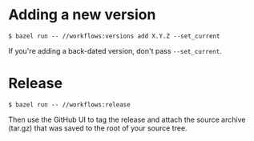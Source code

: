 <!-- SPDX-License-Identifier: MIT -->

# Adding a new version

```console
$ bazel run -- //workflows:versions add X.Y.Z --set_current
```

If you're adding a back-dated version, don't pass `--set_current`.

# Release

```console
$ bazel run -- //workflows:release
```

Then use the GitHub UI to tag the release and attach the source archive (tar.gz)
that was saved to the root of your source tree.
